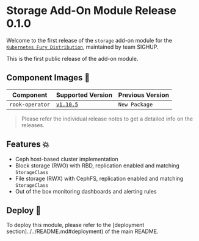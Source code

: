 # Storage Add-On Module Release 0.1.0

Welcome to the first release of the `storage` add-on module for the [`Kubernetes Fury Distribution`](https://github.com/sighupio/fury-distribution), maintained by team SIGHUP.

This is the first public release of the add-on module.


## Component Images 🚢

| Component             | Supported Version                                              | Previous Version |
| --------------------- | -------------------------------------------------------------- | ---------------- |
| `rook-operator`       | [`v1.10.5`](https://github.com/rook/rook/releases/tag/v1.10.5) | `New Package`    |

> Please refer the individual release notes to get a detailed info on the releases.

## Features 💥

- Ceph host-based cluster implementation
- Block storage (RWO) with RBD, replication enabled and matching `StorageClass`
- File storage (RWX) with CephFS, replication enabled and matching `StorageClass`
- Out of the box monitoring dashboards and alerting rules

## Deploy 🚀

To deploy this module, please refer to the [deployment section]../../README.md#deployment) of the main README.
